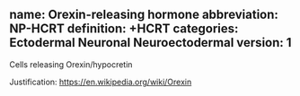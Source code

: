 name: Orexin-releasing hormone 
abbreviation: NP-HCRT 
definition: +HCRT 
categories: Ectodermal Neuronal Neuroectodermal
version: 1
---

Cells releasing Orexin/hypocretin

Justification:
https://en.wikipedia.org/wiki/Orexin
